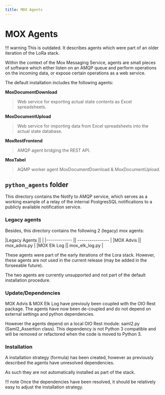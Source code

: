 ```yaml
---
title: MOX Agents
---
```


# MOX Agents

!!! warning
    This is outdated. It describes agents which were part of an older
    iteration of the LoRa stack.


Within the context of the Mox Messaging Service, agents are small pieces
of software which either listen on an AMQP queue and perform operations
on the incoming data, or expose certain operations as a web service.

The default installation includes the following agents:

**MoxDocumentDownload**

>   Web service for exporting actual state contents as Excel spreadsheets.

**MoxDocumentUpload**

>   Web service for importing data from Excel spreadsheets into the actual state database.

**MoxRestFrontend**

>   AMQP agent bridging the REST API.

**MoxTabel**

>   AQMP worker agent MoxDocumentDownload & MoxDocumentUpload.

## `python_agents` folder

This directory contains the Notify to AMQP service, which serves as a
working example of a relay of the internal PostgresSQL notifications to
a publicly available notification service.

### Legacy agents

Besides, this directory contains the following 2 (legacy) mox agents:

|Legacy Agents ||                  |
|------------- || ---------------- |
|MOX Advis     || mox_advis.py     |
|MOX Elk Log   || mox_elk_log.py   |

These agents were part of the early iterations of the Lora stack.
However, these agents are not used in the current release (may be added
in the forseeable future).

The two agents are currently unsupported and not part of the default
installation procedure.

### Update/Dependencies

MOX Advis & MOX Elk Log have previouly been coupled with the OIO Rest
package. The agents have now been de-coupled and do not depend on
external settings and python dependencies.

However the agents depend on a local OIO Rest module: saml2.py
(Saml2_Assertion class). This dependency is not Python 3 compatible and
will be removed or refactored when the code is moved to Python 3.

### Installation

A installation strategy (formula) has been created, however as
previously described the agents have unresolved dependencies.

As such they are not automatically installed as part of the stack.

!!! note
    Once the dependencies have been resolved, it should be relatively easy
    to adjust the installation strategy.

